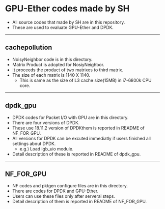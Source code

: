 # GPU-Ether codes made by SH

* All source codes that made by SH are in this repository.
* These are used to evaluate GPU-Ether and DPDK.

---
## cachepollution

* NoisyNeighbor code is in this directory.
* Matrix Product is adopted for NosiyNeighbor.
* It proceeds the product of two matrixes to third matrix.
* The size of each matrix is 1140 X 1140.
	* This is same as the size of L3 cache size\(15MB\) in i7\-6800k CPU core.

---
## dpdk\_gpu

* DPDK codes for Packet I/O with GPU are in this directory.
* There are four versions of DPDK.
* These use 18.11.2 version of DPDKthem is reported in README of NF\_FOR\_GPU.
* All versions for DPDK can be excuted immediatly if users finished all settings about DPDK.
	* e.g.\) Load igb\_uio module.
* Detail description of these is reported in README of dpdk\_gpu.

---
## NF\_FOR\_GPU

* NF codes and pktgen configure files are in this directory.
* There are codes for DPDK and GPU\-Ether.
* Users can use these files only after serveral steps.
* Detail description of them is reported in README of NF\_FOR\_GPU.
